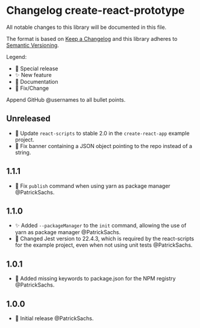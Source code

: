 # Changelog create-react-prototype

All notable changes to this library will be documented in this file.

The format is based on [Keep a Changelog](http://keepachangelog.com/en/1.0.0/) and this library adheres to [Semantic Versioning](http://semver.org/spec/v2.0.0.html).

Legend:

* 🎉 Special release
* ✨ New feature
* 📃 Documentation
* 🔧 Fix/Change

Append GitHub @usernames to all bullet points.

## Unreleased

* 🔧 Update `react-scripts` to stable 2.0 in the `create-react-app` example project.
* 🔧 Fix banner containing a JSON object pointing to the repo instead of a string.

## 1.1.1

* 🔧 Fix `publish` command when using yarn as package manager @PatrickSachs.

## 1.1.0

* ✨ Added `--packageManager` to the `init` command, allowing the use of yarn as package manager @PatrickSachs.
* 🔧 Changed Jest version to 22.4.3, which is required by the react-scripts for the example project, even when not using unit tests @PatrickSachs.

## 1.0.1

* 🔧 Added missing keywords to package.json for the NPM registry @PatrickSachs.

## 1.0.0

* 🎉 Initial release @PatrickSachs.
